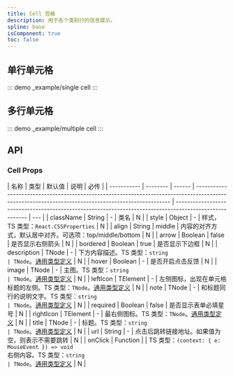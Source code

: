 ```yaml
---
title: Cell 宫格
description: 用于各个类别行的信息展示。
spline: base
isComponent: true
toc: false
---
```


## 单行单元格

::: demo _example/single cell
:::

## 多行单元格

::: demo _example/multiple cell
:::

## API

### Cell Props

| 名称        | 类型     | 默认值 | 说明                                                                                                                                                | 必传                                                                                                    |
| ----------- | -------- | ------ | --------------------------------------------------------------------------------------------------------------------------------------------------- | ------------------------------------------------------------------------------------------------------- | --- |
| className   | String   | -      | 类名                                                                                                                                                | N                                                                                                       |
| style       | Object   | -      | 样式，TS 类型：`React.CSSProperties`                                                                                                                | N                                                                                                       |
| align       | String   | middle | 内容的对齐方式，默认居中对齐。可选项：top/middle/bottom                                                                                             | N                                                                                                       |
| arrow       | Boolean  | false  | 是否显示右侧箭头                                                                                                                                    | N                                                                                                       |
| bordered    | Boolean  | true   | 是否显示下边框                                                                                                                                      | N                                                                                                       |
| description | TNode    | -      | 下方内容描述。TS 类型：`string                                                                                                                      | TNode`。[通用类型定义](https://github.com/TDesignOteam/tdesign-mobile-react/blob/develop/src/common.ts) | N   |
| hover       | Boolean  | -      | 是否开启点击反馈                                                                                                                                    | N                                                                                                       |
| image       | TNode    | -      | 主图。TS 类型：`string                                                                                                                              | TNode`。[通用类型定义](https://github.com/TDesignOteam/tdesign-mobile-react/blob/develop/src/common.ts) | N   |
| leftIcon    | TElement | -      | 左侧图标，出现在单元格标题的左侧。TS 类型：`TNode`。[通用类型定义](https://github.com/TDesignOteam/tdesign-mobile-react/blob/develop/src/common.ts) | N                                                                                                       |
| note        | TNode    | -      | 和标题同行的说明文字。TS 类型：`string                                                                                                              | TNode`。[通用类型定义](https://github.com/TDesignOteam/tdesign-mobile-react/blob/develop/src/common.ts) | N   |
| required    | Boolean  | false  | 是否显示表单必填星号                                                                                                                                | N                                                                                                       |
| rightIcon   | TElement | -      | 最右侧图标。TS 类型：`TNode`。[通用类型定义](https://github.com/TDesignOteam/tdesign-mobile-react/blob/develop/src/common.ts)                       | N                                                                                                       |
| title       | TNode    | -      | 标题。TS 类型：`string                                                                                                                              | TNode`。[通用类型定义](https://github.com/TDesignOteam/tdesign-mobile-react/blob/develop/src/common.ts) | N   |
| url         | String   | -      | 点击后跳转链接地址。如果值为空，则表示不需要跳转                                                                                                    | N                                                                                                       |
| onClick     | Function |        | TS 类型：`(context: { e: MouseEvent }) => void`<br/>右侧内容。TS 类型：`string                                                                      | TNode`。[通用类型定义](https://github.com/TDesignOteam/tdesign-mobile-react/blob/develop/src/common.ts) | N   |
